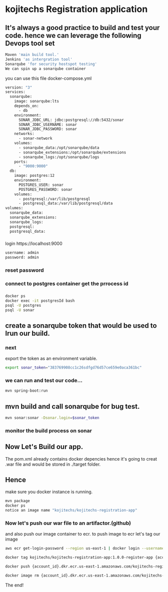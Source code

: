 # kojitechs Registration application

## It's always a good practice to build and test your code. hence we can leverage the following Devops tool set 

```bash
Maven 'main build tool.'
Jenkins 'as intergration tool'
Sonarqube 'for security hostspot testing'
We can spin up a sonarqube container 
```
you can use this file docker-compose.yml
```bash
version: "3"
services: 
  sonarqube:
    image: sonarqube:lts
    depends_on:
      - db
    environment:
      SONAR_JDBC_URL: jdbc:postgresql://db:5432/sonar
      SONAR_JDBC_USERNAME: sonar
      SONAR_JDBC_PASSWORD: sonar
    networks:
      - sonar-network
    volumes:
      - sonarqube_data:/opt/sonarqube/data
      - sonarqube_extensions:/opt/sonarqube/extensions
      - sonarqube_logs:/opt/sonarqube/logs
    ports:
      - "9000:9000"
  db:
    image: postgres:12
    environment:
      POSTGRES_USER: sonar
      POSTGRES_PASSWORD: sonar
    volumes:
      - postgresql:/var/lib/postgresql
      - postgresql_data:/var/lib/postgresql/data
volumes:
  sonarqube_data:
  sonarqube_extensions:
  sonarqube_logs:
  postgresql:
  postgresql_data:
```
### 
login
https://localhost:9000
```bash
username: admin
password: admin
```
### reset password

### connect to postgres container get the prrocess id
### 
```bash
docker ps 
docker exec -it postgresId bash  
psql -U postgres 
psql -U sonar
```
## create a sonarqube token that would be used to lrun our build.
### next
export the token as an environment variable.
```bash
export sonar_token="383769908cc1c26sdfgd76d57ce659e0aca361bc"
```
### we can run and test our code...
```bash
mvn spring-boot:run
```
## mvn build and call sonarqube for bug test.
```bash
mvn sonar:sonar -Dsonar.login=$sonar_token
```
### monitor the build process on sonar
## Now Let's Build our app.
The pom.xml already contains docker depencies hence it's going to creat .war file and would be stored in ./target folder.
## Hence
make sure you docker instance is running.
```bash
mvn package
docker ps
notice an image name "kojitechs/kojitechs-registration-app"
```

### Now let's push our war file to an artifactor.(github)
and also push our image container to ecr.
to push image to ecr let's tag our image 
```bash
aws ecr get-login-password --region us-east-1 | docker login --username AWS --password-stdin {account_id}.dkr.ecr.us-east-1.amazonaws.com

docker tag kojitechs/kojitechs-registration-app:1.0.0-register-app {account_id}.dkr.ecr.us-east-1.amazonaws.com/kojitechs-registration-app:v1.0.0

docker push {account_id}.dkr.ecr.us-east-1.amazonaws.com/kojitechs-registration-app:v1.0.0

docker image rm {account_id}.dkr.ecr.us-east-1.amazonaws.com/kojitechs-registration-app:v1.0.0 
```
The end!
